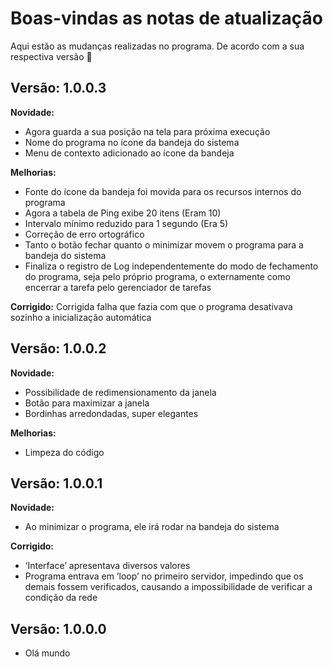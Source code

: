 
# Boas-vindas as notas de atualização
Aqui estão as mudanças realizadas no programa.
De acordo com a sua respectiva versão :tada:

## Versão: 1.0.0.3

**Novidade:**

 - Agora guarda a sua posição na tela para próxima execução
 - Nome do programa no ícone da bandeja do sistema
 - Menu de contexto adicionado ao ícone da bandeja

**Melhorias:**

 - Fonte do ícone da bandeja foi movida para os recursos internos do programa
 - Agora a tabela de Ping exibe 20 itens (Eram 10)
 - Intervalo mínimo reduzido para 1 segundo (Era 5)
 - Correção de erro ortográfico
 - Tanto o botão fechar quanto o minimizar movem o programa para a bandeja do sistema
 - Finaliza o registro de Log independentemente do modo de fechamento do programa, seja pelo próprio programa, o externamente como encerrar a tarefa pelo gerenciador de tarefas 
 
 **Corrigido:**
Corrigida falha que fazia com que o programa desativava sozinho a inicialização automática

## Versão: 1.0.0.2

**Novidade:**

 - Possibilidade de redimensionamento da janela
 - Botão para maximizar a janela
 - Bordinhas arredondadas, super elegantes

**Melhorias:**

 - Limpeza do código

## Versão: 1.0.0.1

**Novidade:**

 - Ao minimizar o programa, ele irá rodar na bandeja do sistema

**Corrigido:**

 - ‘Interface’ apresentava diversos valores
 - Programa entrava em ‘loop’ no primeiro servidor, impedindo que os
   demais fossem verificados, causando a impossibilidade de verificar a
   condição da rede

## Versão: 1.0.0.0

 - Olá mundo
